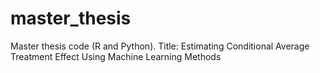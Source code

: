 # master_thesis
Master thesis code (R and Python). Title: Estimating Conditional Average Treatment Effect Using Machine Learning Methods
